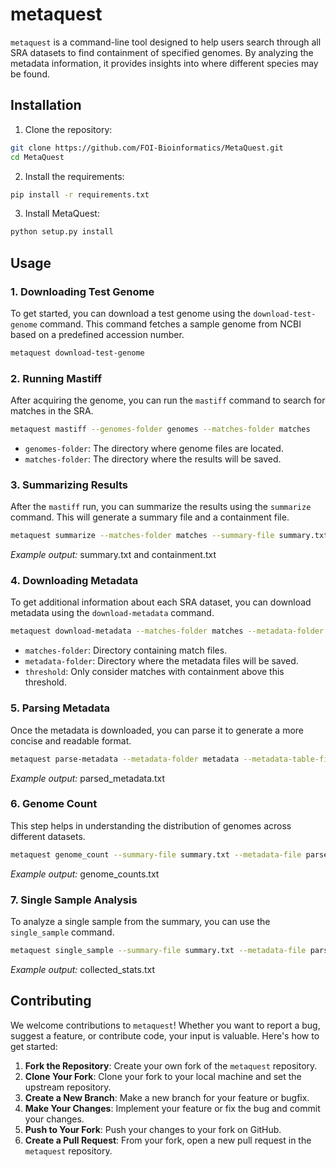 # metaquest

`metaquest` is a command-line tool designed to help users search through all SRA datasets to find containment of specified genomes. By analyzing the metadata information, it provides insights into where different species may be found.

## Installation

1. Clone the repository:
```bash
git clone https://github.com/FOI-Bioinformatics/MetaQuest.git
cd MetaQuest
```

2. Install the requirements:
```bash
pip install -r requirements.txt
```

3. Install MetaQuest:
```bash
python setup.py install
```


## Usage

### 1. Downloading Test Genome
To get started, you can download a test genome using the `download-test-genome` command. This command fetches a sample genome from NCBI based on a predefined accession number.

```bash
metaquest download-test-genome
```

### 2. Running Mastiff

After acquiring the genome, you can run the `mastiff` command to search for matches in the SRA.

```bash
metaquest mastiff --genomes-folder genomes --matches-folder matches
```

* `genomes-folder`: The directory where genome files are located.
* `matches-folder`: The directory where the results will be saved.

### 3. Summarizing Results

After the `mastiff` run, you can summarize the results using the `summarize` command. This will generate a summary file and a containment file.

```bash
metaquest summarize --matches-folder matches --summary-file summary.txt --containment-file containment.txt
```

*Example output:* summary.txt and containment.txt

### 4. Downloading Metadata

To get additional information about each SRA dataset, you can download metadata using the `download-metadata` command.

```bash
metaquest download-metadata --matches-folder matches --metadata-folder metadata --threshold 0.95
```

* `matches-folder`: Directory containing match files.
* `metadata-folder`: Directory where the metadata files will be saved.
* `threshold`: Only consider matches with containment above this threshold.

### 5. Parsing Metadata

Once the metadata is downloaded, you can parse it to generate a more concise and readable format.

```bash
metaquest parse-metadata --metadata-folder metadata --metadata-table-file parsed_metadata.txt
```

*Example output:* parsed_metadata.txt

### 6. Genome Count

This step helps in understanding the distribution of genomes across different datasets.

```bash
metaquest genome_count --summary-file summary.txt --metadata-file parsed_metadata.txt --metadata-column Sample_Scientific_Name --threshold 0.95  --output-file genome_counts.txt
```

*Example output:* genome_counts.txt

### 7. Single Sample Analysis

To analyze a single sample from the summary, you can use the `single_sample` command.

```bash
metaquest single_sample --summary-file summary.txt --metadata-file parsed_metadata.txt --summary-column GCF_000008985.1 --metadata-column Sample_Scientific_Name --threshold 0.95
```

*Example output:* collected_stats.txt



## Contributing

We welcome contributions to `metaquest`! Whether you want to report a bug, suggest a feature, or contribute code, your input is valuable. Here's how to get started:

1. **Fork the Repository**: Create your own fork of the `metaquest` repository.
2. **Clone Your Fork**: Clone your fork to your local machine and set the upstream repository.
3. **Create a New Branch**: Make a new branch for your feature or bugfix.
4. **Make Your Changes**: Implement your feature or fix the bug and commit your changes.
5. **Push to Your Fork**: Push your changes to your fork on GitHub.
6. **Create a Pull Request**: From your fork, open a new pull request in the `metaquest` repository.


